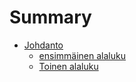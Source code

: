 # Summary

* [Johdanto](johdanto/index.md)
    * [ensimmäinen alaluku](johdanto/1-alaluku.md)
    * [Toinen alaluku](johdanto/2-alaluku.md)
